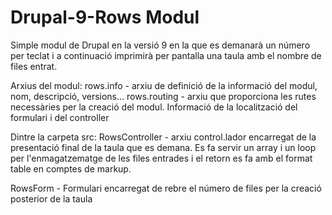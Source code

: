 # Drupal-9-Rows Modul
Simple modul de Drupal en la versió 9 en la que es demanarà un número per teclat i a continuació
imprimirà per pantalla una taula amb el nombre de files entrat.

Arxius del modul:
rows.info - arxiu de definició de la informació del modul, nom, descripció, versions...
rows.routing - arxiu que proporciona les rutes necessàries per la creació del modul. Informació de la
               localització del formulari i del controller
               
Dintre la carpeta src:
RowsController - arxiu control.lador encarregat de la presentació final de la taula que es demana.
                 Es fa servir un array i un loop per l'enmagatzematge de les files entrades i el
                 retorn es fa amb el format table en comptes de markup.
                 
RowsForm - Formulari encarregat de rebre el número de files per la creació posterior de la taula


